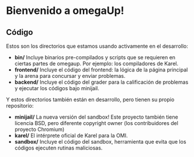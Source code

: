 # Bienvenido a omegaUp!

## Código

Estos son los directorios que estamos usando activamente en el desarrollo:

* **bin/** Incluye binarios pre-compilados y scripts que se requieren en ciertas partes de omegaup. Por ejemplo: los compiladores de Karel.
* **frontend/**  Incluye el código del frontend: la lógica de la página principal y la arena para concursar y enviar problemas.
* **backend/**  Incluye el código del grader para la calificación de problemas y ejecutar los códigos bajo minijail.

Y estos directorios también están en desarrollo, pero tienen su propio repositorio:
* **minijail/** La nueva versión del sandbox! Este proyecto también tiene licencia BSD, pero diferente copyright owner (los contribuidores del proyecto Chromium)
* **karel/** El intérprete oficial de Karel para la OMI.
* **sandbox/** Incluye el código del sandbox, herramienta que evita que los códigos ejecuten rutinas maliciosas.

